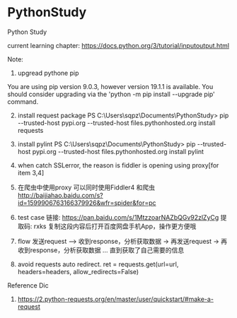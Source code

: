 # PythonStudy
Python Study

current learning chapter:
https://docs.python.org/3/tutorial/inputoutput.html

Note:
1. upgread pythone pip

You are using pip version 9.0.3, however version 19.1.1 is available.
You should consider upgrading via the 'python -m pip install --upgrade pip' command.

2. install request package
PS C:\Users\sqpz\Documents\PythonStudy> pip --trusted-host pypi.org --trusted-host files.pythonhosted.org install requests

3. install pylint
PS C:\Users\sqpz\Documents\PythonStudy> pip --trusted-host pypi.org --trusted-host files.pythonhosted.org install pylint

4. when catch SSLerror, the reason is fiddler is opening using proxy[for item 3,4]

5. 在爬虫中使用proxy 可以同时使用Fiddler4 和爬虫
http://baijiahao.baidu.com/s?id=1599906763166379926&wfr=spider&for=pc

6. test case
链接: https://pan.baidu.com/s/1MtzzoarNAZbQGv92zlZyCg 提取码: rxks 复制这段内容后打开百度网盘手机App，操作更方便哦

7. flow
发送request
—> 
收到response，分析获取数据
-> 
再发送request
-> 
再收到response，分析获取数据
...
直到获取了自己需要的信息

8. avoid requests auto redirect.
ret = requests.get(url=url, headers=headers, allow_redirects=False)

Reference Dic
1. https://2.python-requests.org/en/master/user/quickstart/#make-a-request
